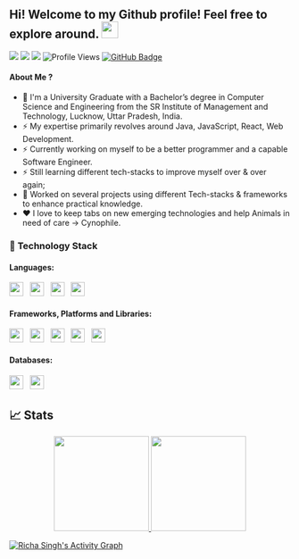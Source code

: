## Hi! Welcome to my Github profile! Feel free to explore around. <img src="https://raw.githubusercontent.com/aemmadi/aemmadi/master/wave.gif" width="30px" height="30px">

<a href="https://www.linkedin.com/in/richa-singh-8850251a2/"><img src="https://img.shields.io/badge/linkedin-%230077B5.svg?style=for-the-badge&logo=linkedin&logoColor=white"></a>
<a href="mailto:richa.singhnxt213@gmail.com"><img src="https://img.shields.io/badge/Gmail-D14836?style=for-the-badge&logo=gmail&logoColor=white"></a>
<a href="https://drive.google.com/file/d/12BYcFUIUFuN5qK5aioPWLi6y6VGFmp2C/view" target="blank"><img src="https://img.shields.io/badge/Resume-%23000000.svg?style=for-the-badge&logo=firefox&logoColor=#FF7139"/></a>
![Profile Views](https://komarev.com/ghpvc/?username=Richa299&style=flat-square)
<a href="https://github.com/Richa299?tab=followers"><img src="https://img.shields.io/github/followers/Richa299?label=Followers&style=social" alt="GitHub Badge"></a>

#### About Me ?

- 🏫 I'm a University Graduate with a Bachelor’s degree in Computer Science and Engineering from the SR Institute of Management and Technology, Lucknow, Uttar Pradesh, India.
- ⚡️ My expertise primarily revolves around Java, JavaScript, React, Web Development.
- ⚡️ Currently working on myself to be a better programmer and a capable Software Engineer.
- ⚡️ Still learning different tech-stacks to improve myself over & over again;
- 🔭 Worked on several projects using different Tech-stacks & frameworks to enhance practical knowledge.
- ♥️ I love to keep tabs on new emerging technologies and help Animals in need of care -> Cynophile.

### 🔭 **Technology Stack**

#### **Languages**:

<img height=25 src="https://img.shields.io/badge/java-%23007ACC.svg?style=for-the-badge&logo=&logoColjavaor=white">&nbsp;&nbsp;
<img height=25 src="https://img.shields.io/badge/javascript-%23323330.svg?style=for-the-badge&logo=javascript&logoColor=%23F7DF1E">&nbsp;&nbsp;
<img height=25 src="https://img.shields.io/badge/css3-%231572B6.svg?style=for-the-badge&logo=css3&logoColor=white">&nbsp;&nbsp;
<img height=25 src="https://img.shields.io/badge/html5-%23E34F26.svg?style=for-the-badge&logo=html5&logoColor=white">&nbsp;&nbsp;


#### **Frameworks, Platforms and Libraries**:

<img height=25 src="https://img.shields.io/badge/node.js-6DA55F?style=for-the-badge&logo=node.js&logoColor=white">&nbsp;&nbsp;
<img height=25 src="https://img.shields.io/badge/react-%2320232a.svg?style=for-the-badge&logo=react&logoColor=%2361DAFB">&nbsp;&nbsp;
<img height=25 src="https://img.shields.io/badge/next.js-%23E0234E.svg?style=for-the-badge&logo=next.js&logoColor=white">&nbsp;&nbsp;
<img height=25 src="https://img.shields.io/badge/bootstrap-%23404d59.svg?style=for-the-badge&logo=bootstrap&logoColor=%2361DAFB">&nbsp;&nbsp;
<img height=25 src="https://img.shields.io/badge/tailwindcss-%23404d59.svg?style=for-the-badge&logo=tailwindcss&logoColor=%2361DAFB">&nbsp;&nbsp;

#### **Databases**:

<img height=25 src="https://img.shields.io/badge/MongoDB-%234ea94b.svg?style=for-the-badge&logo=mongodb&logoColor=white">&nbsp;&nbsp;
<img height=25 src="https://img.shields.io/badge/mysql-%23316192.svg?style=for-the-badge&logo=mysql&logoColor=white">&nbsp;&nbsp;


## 📈 Stats
<p align="center">
<a href="https://github.com/Richa299">
  <img height="170em" src="https://github-readme-stats-eight-theta.vercel.app/api?username=Richa299&show_icons=true&theme=algolia&include_all_commits=true&count_private=true"/>
  <img height="170em" src="https://github-readme-stats-eight-theta.vercel.app/api/top-langs/?username=Richa299&layout=compact&langs_count=8&theme=algolia"/>
</a>
</p>

<a href="https://github.com/Richa299/github-readme-activity-graph"><img alt="Richa Singh's Activity Graph" src="https://activity-graph.herokuapp.com/graph?username=Richa299&bg_color=0D1117&color=5BCDEC&line=5BCDEC&point=FFFFFF&hide_border=true" /></a>








